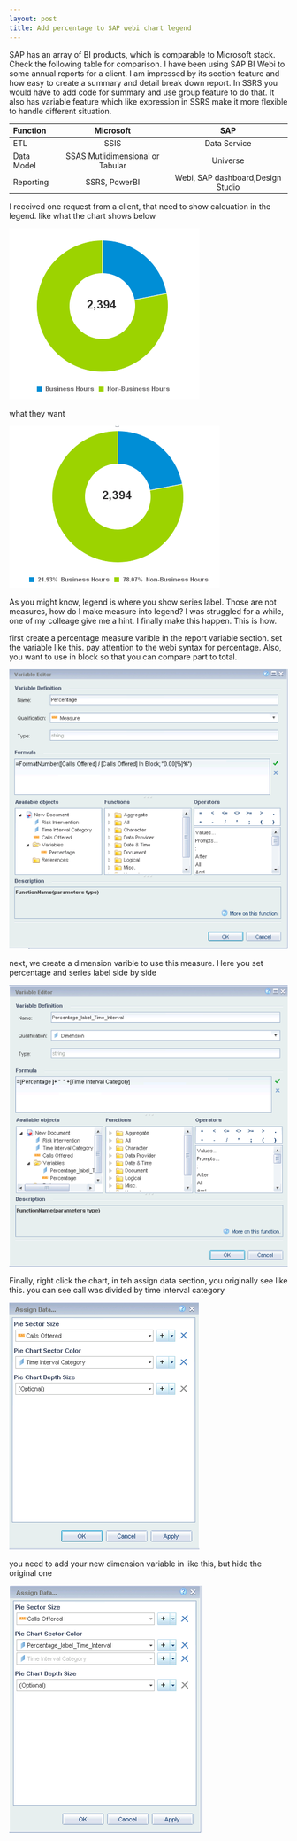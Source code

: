 ```yaml
---
layout: post
title: Add percentage to SAP webi chart legend
---
```


SAP has an array of BI products, which is comparable to Microsoft stack. Check the following table for comparison.
I have been using SAP BI Webi to some annual reports for a client. I am impressed by its section feature and how easy to create a summary and detail break down report. In SSRS you would have to add code for summary and use group feature to do that.  It also has variable feature which like expression in SSRS make it more flexible to handle different situation.

| Function      | Microsoft     | SAP  |
| :-------------|:-------------:|:---------:|
| ETL           | SSIS | Data Service |
| Data Model     |SSAS Mutlidimensional or Tabular     |  Universe |
| Reporting |SSRS, PowerBI      |  Webi, SAP dashboard,Design Studio |

I received one request from a client, that need to show calcuation in the legend. like what the chart shows below 

<img src="/images/blog4/original_pie_chart.PNG" alt="original">

what they want 

<img src="/images/blog4/final_pie_chart.PNG" alt="final">

As you might know, legend is where you show series label. Those are not measures, how do I make measure into legend? I was struggled for a while, one of my colleage give me a hint. I finally make this happen. This is how.

first create a percentage measure varible in the report variable section. set the variable like this.  pay attention to the webi syntax for percentage. Also, you want to use in block so that you can compare part to total.

<img src="/images/blog4/measure_percentage_setting.PNG" alt="varible measure setting">

next, we create a dimension varible to use this measure. Here you set percentage and series label side by side  

<img src="/images/blog4/dimension_percentage_setting.PNG" alt="varible measure setting">

Finally, right click the chart, in teh assign data section, you originally see like this. you can see call was divided by time interval category

<img src="/images/blog4/original_chart_data_assignment.PNG" alt="original assign data setting">

you need to add your new dimension variable in like this, but hide the original one 

<img src="/images/blog4/final_setting.PNG" alt="original assign data setting">








